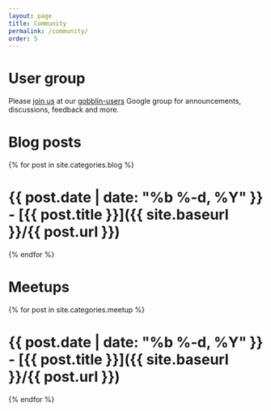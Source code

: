 ```yaml
---
layout: page
title: Community
permalink: /community/
order: 5
---
```


# User group

Please [join us](https://groups.google.com/forum/#!forum/gobblin-users) at our [gobblin-users](mailto:gobblin-users@googlegroups.com) Google group for announcements, discussions, feedback and more.

# Blog posts

{% for post in site.categories.blog %}

# <span class="post-meta">{{ post.date | date: "%b %-d, %Y" }} - [{{ post.title }}]({{ site.baseurl }}/{{ post.url }})</span>

{% endfor %}


# Meetups

{% for post in site.categories.meetup %}

# <span class="post-meta">{{ post.date | date: "%b %-d, %Y" }} - [{{ post.title }}]({{ site.baseurl }}/{{ post.url }})</span>

{% endfor %}